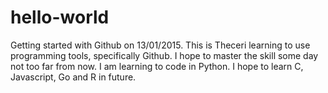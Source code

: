# hello-world
Getting started with Github on 13/01/2015.
This is Theceri learning to use programming tools, specifically Github.
I hope to master the skill some day not too far from now.
I am learning to code in Python. I hope to learn C, Javascript, Go and R in future.
